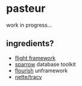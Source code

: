 # pasteur

work in progress...

## ingredients?

- [flight framework](http://flightphp.com/learn/)
- [sparrow](https://github.com/mikecao/sparrow) database toolkit
- [flourish](http://flourishlib.com/docs/HowDoI) unframework
- [nette/tracy](https://tracy.nette.org/)
